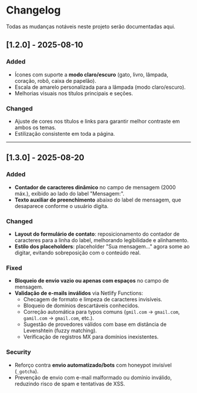 # Changelog
Todas as mudanças notáveis neste projeto serão documentadas aqui.

## [1.2.0] - 2025-08-10
### Added
- Ícones com suporte a **modo claro/escuro** (gato, livro, lâmpada, coração, robô, caixa de papelão).
- Escala de amarelo personalizada para a lâmpada (modo claro/escuro).
- Melhorias visuais nos títulos principais e seções.

### Changed
- Ajuste de cores nos títulos e links para garantir melhor contraste em ambos os temas.
- Estilização consistente em toda a página.

---

## [1.3.0] - 2025-08-20
### Added
- **Contador de caracteres dinâmico** no campo de mensagem (2000 máx.), exibido ao lado do label "Mensagem:".
- **Texto auxiliar de preenchimento** abaixo do label de mensagem, que desaparece conforme o usuário digita.

### Changed
- **Layout do formulário de contato**: reposicionamento do contador de caracteres para a linha do label, melhorando legibilidade e alinhamento.
- **Estilo dos placeholders**: placeholder "Sua mensagem..." agora some ao digitar, evitando sobreposição com o conteúdo real.

### Fixed
- **Bloqueio de envio vazio ou apenas com espaços** no campo de mensagem.
- **Validação de e-mails inválidos** via Netlify Functions:
  - Checagem de formato e limpeza de caracteres invisíveis.
  - Bloqueio de domínios descartáveis conhecidos.
  - Correção automática para typos comuns (`gmil.com` → `gmail.com`, `gamil.com` → `gmail.com`, etc.).
  - Sugestão de provedores válidos com base em distância de Levenshtein (fuzzy matching).
  - Verificação de registros MX para domínios inexistentes.

### Security
- Reforço contra **envio automatizado/bots** com honeypot invisível (`_gotcha`).
- Prevenção de envio com e-mail malformado ou domínio inválido, reduzindo risco de spam e tentativas de XSS.
